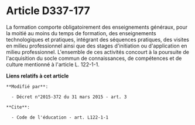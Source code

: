 # Article D337-177

La formation comporte obligatoirement des enseignements généraux, pour la moitié au moins du temps de formation, des
enseignements technologiques et pratiques, intégrant des séquences pratiques, des visites en milieu professionnel ainsi que
des stages d'initiation ou d'application en milieu professionnel. L'ensemble de ces activités concourt à la poursuite de
l'acquisition du      socle commun de connaissances, de compétences et de culture mentionné à l'article L. 122-1-1.

**Liens relatifs à cet article**

	**Modifié par**:

	  - Décret n°2015-372 du 31 mars 2015 - art. 3

	**Cite**:

	  - Code de l'éducation - art. L122-1-1
